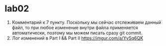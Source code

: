 # lab02
1.	Комментарий к 7 пункту. Поскольку мы сейчас отслеживаем данный файл, то при любое изменение внутри файла применяется автоматически, поэтому мы можем писать сразу git commit. 
2.	Лог изменений в Part I && Part II https://imgur.com/a/YySq6QK

